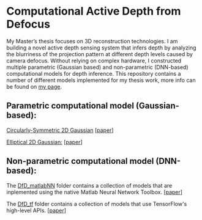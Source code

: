 # Computational Active Depth from Defocus

My Master’s thesis focuses on 3D reconstruction technologies. I am building a novel active depth sensing system that infers depth by analyzing the blurriness of the projection pattern at different depth levels caused by camera defocus. Without relying on complex hardware, I constructed multiple parametric (Gaussian based) and non-parametric (DNN-based) computational models for depth inference. This repository contains a number of different models implemented for my thesis work, more info can be found on [my page](https://averyma.github.io/publications/).

## Parametric computational model (Gaussian-based):
[Circularly-Symmetric 2D Gaussian](https://github.com/averyma/active-depth-from-defocus/tree/master/parametric_model/std_depth_inference_model) [[paper](http://openjournals.uwaterloo.ca/index.php/vsl/article/view/96)]

[Elliptical 2D Gaussian:](https://github.com/averyma/active-depth-from-defocus/tree/master/parametric_model/minEigen_depth_inference_model) [[paper](https://icipe17.uwaterloo.ca/papers/27TMa.pdf)]

## Non-parametric computational model (DNN-based):
The [DfD_matlabNN](https://github.com/averyma/active-depth-from-defocus/tree/master/non_parametric_model/DfD_matlabNN) folder contains a collection of models that are inplemented using the native Matlab Neural Network Toolbox. [[paper](https://link.springer.com/chapter/10.1007/978-3-319-59876-5_5)]

The [DfD_tf](https://github.com/averyma/active-depth-from-defocus/tree/master/non_parametric_model/DfD_tf) folder contains a collection of models that use TensorFlow's high-level APIs. [[paper](https://averyma.github.io/files/CRV_2018.pdf)]
